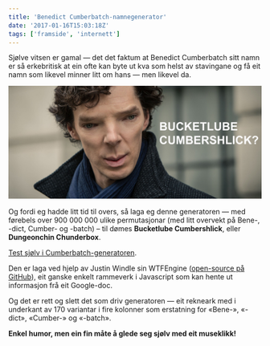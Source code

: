 ```yaml
---
title: 'Benedict Cumberbatch-namnegenerator'
date: '2017-01-16T15:03:18Z'
tags: ['framside', 'internett']
---
```


Sjølve vitsen er gamal — det det faktum at Benedict Cumberbatch sitt namn er så erkebritisk at ein ofte kan byte ut kva som helst av stavingane og få eit namn som likevel minner litt om hans — men likevel da.

![Bucketlube Cumbershlick?](1_W7HAP-UJfDMBUbXIHL41Bw.jpg)

Og fordi eg hadde litt tid til overs, så laga eg denne generatoren — med førebels over 900 000 000 ulike permutasjonar (med litt overvekt på Bene-, -dict, Cumber- og -batch) – til dømes **Bucketlube Cumbershlick**, eller **Dungeonchin Chunderbox**.

[Test sjølv i Cumberbatch-generatoren](http://rumbleinreehaug.com/cumbersome/).

Den er laga ved hjelp av Justin Windle sin WTFEngine ([open-source på GitHub](https://github.com/soulwire/WTFEngine/)), eit ganske enkelt rammeverk i Javascript som kan hente ut informasjon frå eit Google-doc.

Og det er rett og slett det som driv generatoren — eit rekneark med i underkant av 170 variantar i fire kolonner som erstatning for «Bene-», «-dict», «Cumber-» og «-batch».

**Enkel humor, men ein fin måte å glede seg sjølv med eit museklikk!**